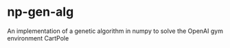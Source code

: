 # np-gen-alg
An implementation of a genetic algorithm in numpy to solve the OpenAI gym environment CartPole
